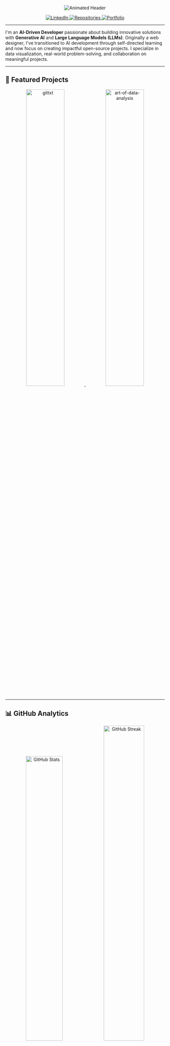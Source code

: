 <p align="center">
  <img src="https://readme-typing-svg.demolab.com?font=Fira+Code&size=20&duration=2800&pause=1000&color=4ECDC4&center=true&vCenter=true&width=800&lines=Hey+there!+I'm+Sandeep+Paidipati+%F0%9F%91%8B;AI+Developer+%7C+Open-Source+Builder+%7C+LLM+Enthusiast" alt="Animated Header" />
</p>

<p align="center">
  <a href="https://www.linkedin.com/in/sandeep-paidipati">
    <img src="https://img.shields.io/badge/LinkedIn-0A66C2?style=for-the-badge&logo=linkedin&logoColor=white" alt="LinkedIn">
  </a>
  <a href="https://github.com/sandy-sp?tab=repositories">
    <img src="https://img.shields.io/badge/dynamic/json?url=https%3A%2F%2Fapi.github.com%2Fusers%2Fsandy-sp&query=%24.public_repos&label=Repositories&color=brightgreen&logo=github&style=for-the-badge" alt="Repositories">
  </a>
  <a href="https://sandy-sp.info">
    <img src="https://img.shields.io/badge/Portfolio-sandy--sp.info-4ECDC4?style=for-the-badge&logo=internet-explorer&logoColor=white" alt="Portfolio">
  </a>
</p>

---

I'm an **AI-Driven Developer** passionate about building innovative solutions with **Generative AI** and **Large Language Models (LLMs)**. Originally a web designer, I've transitioned to AI development through self-directed learning and now focus on creating impactful open-source projects. I specialize in data visualization, real-world problem-solving, and collaboration on meaningful projects.

---

## 🚀 Featured Projects

<!-- Auto-updating Project Grid -->
<div align="center">
  <a href="https://github.com/sandy-sp/gittxt">
    <img src="https://github-readme-stats.vercel.app/api/pin/?username=sandy-sp&repo=gittxt&theme=dark&show_owner=true" alt="gittxt" width="49%">
  </a>
  <a href="https://github.com/sandy-sp/art-of-data-analysis">
    <img src="https://github-readme-stats.vercel.app/api/pin/?username=sandy-sp&repo=art-of-data-analysis&theme=dark&show_owner=true" alt="art-of-data-analysis" width="49%">
  </a>
</div>

---

## 📊 GitHub Analytics

<div align="center">
  <img src="https://github-readme-stats.vercel.app/api?username=sandy-sp&show_icons=true&theme=dark" alt="GitHub Stats" width="48%">
  <img src="https://github-readme-streak-stats.herokuapp.com/?user=sandy-sp&theme=dark" alt="GitHub Streak" width="50.5%">
  <img src = "https://github-readme-activity-graph.vercel.app/graph?username=sandy-sp&theme=merko"/>
</div>



## 🛠️ Tech Stack

![](https://github-readme-stats.vercel.app/api/top-langs/?username=sandy-sp&theme=dark&hide_border=false&include_all_commits=false&count_private=true&layout=compact)


![PyTorch](https://img.shields.io/badge/PyTorch-EE4C2C?style=flat&logo=pytorch&logoColor=white)
![HuggingFace](https://img.shields.io/badge/HuggingFace-FFD21E?style=flat&logo=huggingface&logoColor=black)
![LangChain](https://img.shields.io/badge/LangChain-00A67D?style=flat&logo=langchain&logoColor=white)
![Python](https://img.shields.io/badge/Python-3776AB?style=flat&logo=python&logoColor=white)
![FastAPI](https://img.shields.io/badge/FastAPI-009688?style=flat&logo=fastapi&logoColor=white)
![Docker](https://img.shields.io/badge/Docker-2496ED?style=flat&logo=docker&logoColor=white)
![Git](https://img.shields.io/badge/Git-F05032?style=flat&logo=git&logoColor=white)
![GitHub Actions](https://img.shields.io/badge/GitHub_Actions-2088FF?style=flat&logo=githubactions&logoColor=white)
![Linux](https://img.shields.io/badge/Linux-FCC624?style=flat&logo=linux&logoColor=black)
[![PyQt5](https://img.shields.io/badge/GUI-PyQt5-green?logo=qt)](https://riverbankcomputing.com/software/pyqt/)
[![Markdown](https://img.shields.io/badge/Format-Markdown-blue?logo=markdown)](https://daringfireball.net/projects/markdown/)
[![Streamlit](https://img.shields.io/badge/Built%20with-Streamlit-ff4b4b?logo=streamlit&logoColor=white)](https://streamlit.io)
[![Plotly](https://img.shields.io/badge/Charts-Plotly-3e4f6a?logo=plotly&logoColor=white)](https://plotly.com)
[![Folium](https://img.shields.io/badge/Maps-Folium-43a047?logo=leaflet&logoColor=white)](https://python-visualization.github.io/folium/)
[![GeoPandas](https://img.shields.io/badge/GeoPandas-0.10%2B-green?logo=python&logoColor=white)](https://geopandas.org/)
[![Matplotlib](https://img.shields.io/badge/Plots-Matplotlib-yellow?logo=python&logoColor=white)](https://matplotlib.org/)
[![Seaborn](https://img.shields.io/badge/Charts-Seaborn-4B8BBE?logo=python&logoColor=white)](https://seaborn.pydata.org/)
[![Pandas](https://img.shields.io/badge/Data-Pandas-150458?logo=pandas&logoColor=white)](https://pandas.pydata.org)
[![Requests](https://img.shields.io/badge/API-Requests-20232a?logo=python&logoColor=white)](https://docs.python-requests.org)
[![Open-Meteo](https://img.shields.io/badge/API-Open--Meteo-green)](https://open-meteo.com/)
[![USGS](https://img.shields.io/badge/API-USGS-grey)](https://earthquake.usgs.gov/fdsnws/event/1/)
[![Geopy](https://img.shields.io/badge/Geocoding-Geopy-blue)](https://pypi.org/project/geopy/)
[![Openpyxl](https://img.shields.io/badge/Excel-openpyxl-1a73e8?logo=microsoft-excel&logoColor=white)](https://pypi.org/project/openpyxl)
![HTML](https://img.shields.io/badge/HTML-E34F26?style=flat&logo=html5&logoColor=white)
![CSS](https://img.shields.io/badge/CSS-1572B6?style=flat&logo=css3&logoColor=white)
![JavaScript](https://img.shields.io/badge/JavaScript-F7DF1E?style=flat&logo=javascript&logoColor=black)
![Jupyter Notebook](https://img.shields.io/badge/Jupyter_Notebook-F37626?style=flat&logo=jupyter&logoColor=white)
![Shell](https://img.shields.io/badge/Shell-4EAA25?style=flat&logo=gnu-bash&logoColor=white)

---

## ✨ Visitor Counter

<p align="center">
  <img src="https://profile-counter.glitch.me/sandy-sp/count.svg" alt="Visitor Count">
  <br>
  <em>Thanks for visiting! If you find my work useful, consider supporting me with a coffee ☕</em>
  <br>
  <em>📢 I'm currently open to exciting job opportunities in AI development and open-source collaboration. Feel free to <a href="https://www.linkedin.com/in/sandeep-paidipati">connect with me on LinkedIn</a>!</em>
  <br>
  <em>🌐 Check out my portfolio at <a href="https://sandy-sp.info">sandy-sp.info</a>!</em>
</p>

<p align="center"> 
  <a href="https://buymeacoffee.com/sandeep.paidipati"> 
    <img src="https://img.shields.io/badge/Support_My_Work-FFDD00?style=for-the-badge&logo=buymeacoffee&logoColor=black"> 
  </a> 
</p>

---


